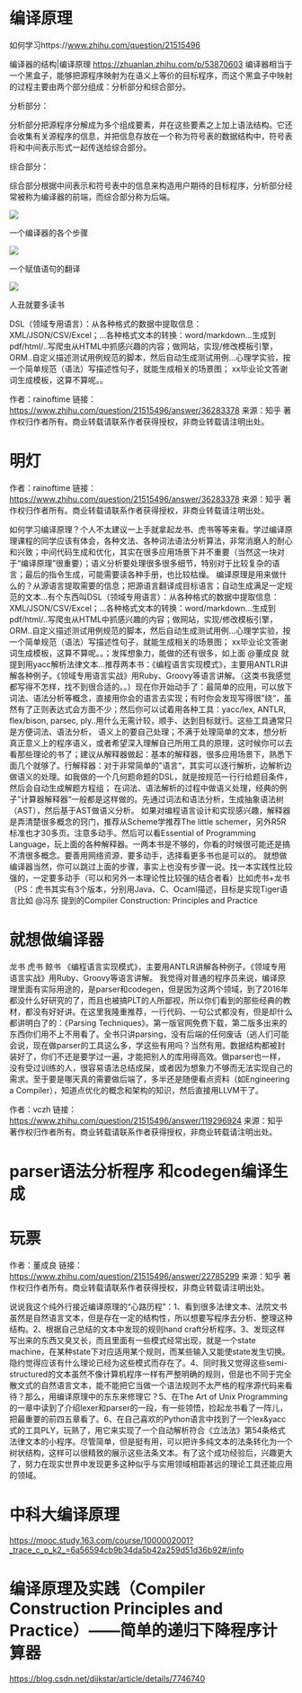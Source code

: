 # 编译原理
如何学习https://www.zhihu.com/question/21515496

编译器的结构|编译原理 https://zhuanlan.zhihu.com/p/53870603
编译器相当于一个黑盒子，能够把源程序映射为在语义上等价的目标程序，而这个黑盒子中映射的过程主要由两个部分组成：分析部分和综合部分。

分析部分：

分析部分把源程序分解成为多个组成要素，并在这些要素之上加上语法结构。它还会收集有关源程序的信息，并把信息存放在一个称为符号表的数据结构中，符号表将和中间表示形式一起传送给综合部分。

综合部分：

综合部分根据中间表示和符号表中的信息来构造用户期待的目标程序，分析部分经常被称为编译器的前端，而综合部分称为后端。

  

![](https://pic1.zhimg.com/80/v2-b08218db821dff5bc18c8615aa512944_hd.jpg)

  

一个编译器的各个步骤

  

![](https://pic2.zhimg.com/80/v2-993fb5b89e16728e9607062157bd4391_hd.jpg)

  

一个赋值语句的翻译

  

  

![](https://pic3.zhimg.com/80/v2-437315e25e0ee18634ca2e10ca8bf286_hd.jpg)

  

人丑就要多读书



DSL（领域专用语言）：从各种格式的数据中提取信息：XML/JSON/CSV/Excel；...各种格式文本的转换：word/markdown...生成到pdf/html/..写爬虫从HTML中抓感兴趣的内容；做网站，实现/修改模板引擎，ORM..自定义描述测试用例规范的脚本，然后自动生成测试用例...心理学实验，按一个简单规范（语法）写描述性句子，就能生成相关的场景图； xx毕业论文答谢词生成模板，这算不算呢。。

作者：rainoftime
链接：https://www.zhihu.com/question/21515496/answer/36283378
来源：知乎
著作权归作者所有。商业转载请联系作者获得授权，非商业转载请注明出处。

# 明灯
作者：rainoftime
链接：https://www.zhihu.com/question/21515496/answer/36283378
来源：知乎
著作权归作者所有。商业转载请联系作者获得授权，非商业转载请注明出处。

如何学习编译原理？个人不太建议一上手就拿起龙书、虎书等等来看。学过编译原理课程的同学应该有体会，各种文法、各种词法语法分析算法，非常消磨人的耐心和兴致；中间代码生成和优化，其实在很多应用场景下并不重要（当然这一块对于“编译原理”很重要）；语义分析要处理很多很多细节，特别对于比较复杂的语言；最后的指令生成，可能需要读各种手册，也比较枯燥。 编译原理是用来做什么的？从源语言提取需要的信息；把源语言翻译成目标语言；自动生成满足一定规范的文本...有个东西叫DSL（领域专用语言）：从各种格式的数据中提取信息：XML/JSON/CSV/Excel；...各种格式文本的转换：word/markdown...生成到pdf/html/..写爬虫从HTML中抓感兴趣的内容；做网站，实现/修改模板引擎，ORM..自定义描述测试用例规范的脚本，然后自动生成测试用例...心理学实验，按一个简单规范（语法）写描述性句子，就能生成相关的场景图； xx毕业论文答谢词生成模板，这算不算呢。。；发挥想象力，能做的还有很多，如上面 @董成良 就提到用yacc解析法律文本...推荐两本书：《编程语言实现模式》，主要用ANTLR讲解各种例子。《领域专用语言实战》用Ruby、Groovy等语言讲解。（这类书我感觉都写得不怎样，找不到很合适的。。）现在你开始动手了：最简单的应用，可以放下词法、语法分析等概念，直接用你会的语言去实现；有时你会发现写得很”绕“，虽然有了正则表达式会方面不少；然后你可以试着用各种工具：yacc/lex, ANTLR, flex/bison, parsec, ply..用什么无需计较，顺手、达到目标就行。这些工具通常只是方便词法、语法分析， 语义上的要自己处理；不满于处理简单的文本，想分析真正意义上的程序语义，或者希望深入理解自己所用工具的原理，这时候你可以去看那些理论的书了；建议从解释器做起：基本的解释器，很多应用场景下，熟悉下面几个就够了。行解释器：对于非常简单的”语言“，其实可以逐行解析，边解析边做语义的处理。如我做的一个几何题命题的DSL，就是按规范一行行给题目条件，然后会自动生成解题方程组； 在词法、语法解析的过程中做语义处理，经典的例子”计算器解释器“一般都是这样做的。先通过词法和语法分析，生成抽象语法树（AST），然后基于AST做语义分析。 如果对编程语言设计和实现感兴趣，解释器是弄清楚很多概念的窍门，推荐从Scheme学推荐The little schemer，另外R5R标准也才30多页。注意多动手。然后可以看Essential of Programming Language，玩上面的各种解释器。一两本书是不够的，你看的时候很可能还是搞不清很多概念。要善用网络资源，要多动手，选择看更多书也是可以的。 就想做编译器当然，你可以跳过上面的步骤，事实上也没有步骤一说。找一本实践性比较强的，一定要多动手（可以和另外一本理论性比较强的结合者看）比如虎书+龙书（PS：虎书其实有3个版本，分别用Java、C、Ocaml描述，目标是实现Tiger语言比如 @冯东 提到的Compiler Construction: Principles and Practice

# 就想做编译器
龙书
虎书
鲸书
《编程语言实现模式》，主要用ANTLR讲解各种例子。《领域专用语言实战》用Ruby、Groovy等语言讲解。
我觉得对普通的程序员来说，编译原理里面有实际用途的，是parser和codegen，但是因为这两个领域，到了2016年都没什么好研究的了，而且也被搞PLT的人所鄙视，所以你们看到的那些经典的教材，都没有好好讲。在这里我隆重推荐，一行代码、一句公式都没有，但是却什么都讲明白了的：《Parsing Techniques》。第一版官网免费下载，第二版多出来的东西你们用不上不用看了。全书只讲parsing，没有后端的任何废话（逃人们可能会说，现在做parser的工具这么多，学这些有用吗？当然有用。数据结构都被封装好了，你们不还是要学过一遍，才能把别人的库用得高效。做parser也一样，没有受过训练的人，很容易语法总结成屎，或者因为想象力不够而无法实现自己的需求。至于要是哪天真的需要做后端了，多半还是随便看点资料（如Engineering a Compiler），知道点优化的概念和架构的知识，然后直接用LLVM干了。

作者：vczh
链接：https://www.zhihu.com/question/21515496/answer/119296924
来源：知乎
著作权归作者所有。商业转载请联系作者获得授权，非商业转载请注明出处。

# parser语法分析程序    和codegen编译生成


#  玩票
作者：董成良
链接：https://www.zhihu.com/question/21515496/answer/22785299
来源：知乎
著作权归作者所有。商业转载请联系作者获得授权，非商业转载请注明出处。

说说我这个纯外行接近编译原理的“心路历程”：1、看到很多法律文本、法院文书虽然是自然语言文本，但是存在一定的结构性，所以想要写程序去分析、整理这种结构。2、根据自己总结的文本中发现的规则hand craft分析程序。3、发现这样写出来的东西又臭又长，而且里面有一些模式经常出现，就是一个state machine，在某种state下对应适用某个规则，而某些输入又能使state发生切换。隐约觉得应该有什么理论已经为这些模式而存在了。4、同时我又觉得这些semi-structured的文本虽然不像计算机程序一样有严整明确的规则，但是也不同于完全散文式的自然语言文本，能不能把它当做一个语法规则不太严格的程序源代码来看待？那么，用编译原理中的东东来修理它？5、在The Art of Unix Programming的一章中读到了介绍lexer和parser的一段，有一些领悟，捡起龙书看了一阵儿，把最重要的前四五章看了。6、在自己喜欢的Python语言中找到了一个lex&yacc式的工具PLY，玩熟了，用它来实现了一个自动解析符合《立法法》第54条格式法律文本的小程序。尽管简单，但是挺有用，可以把许多纯文本的法条转化为一个树状结构，这样可以很精致的展示这些法条文本。有了这个成功经验后，兴趣更大了，努力在现实世界中发现更多这种似乎与实用领域相距甚远的理论工具还能应用的领域。

# 中科大编译原理
https://mooc.study.163.com/course/1000002001?_trace_c_p_k2_=6a56594cb9b34da5b42a259d51d36b92#/info

# 编译原理及实践（Compiler Construction Principles and Practice）——简单的递归下降程序计算器
https://blog.csdn.net/dijkstar/article/details/7746740














